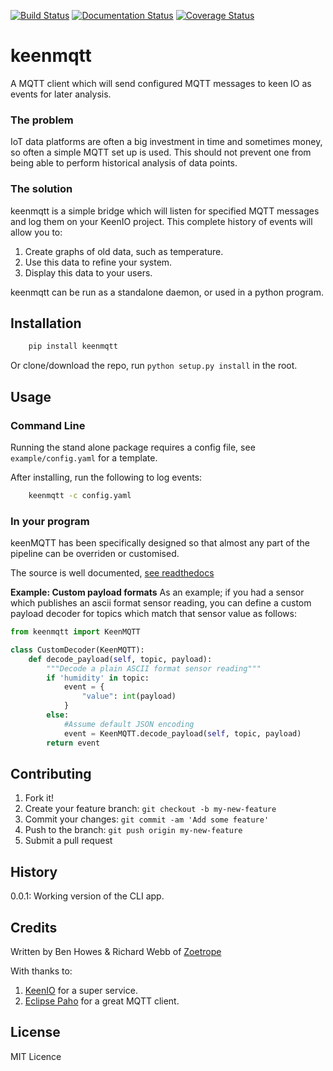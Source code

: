 [![Build Status](https://travis-ci.org/ZoetropeLabs/keenmqtt.svg?branch=master)](https://travis-ci.org/ZoetropeLabs/keenmqtt) [![Documentation Status](https://readthedocs.org/projects/keenmqtt/badge/?version=latest)](https://readthedocs.org/projects/keenmqtt/?badge=latest) [![Coverage Status](https://coveralls.io/repos/ZoetropeLabs/keenmqtt/badge.svg?branch=master&service=github)](https://coveralls.io/github/ZoetropeLabs/keenmqtt?branch=master)

# keenmqtt
A MQTT client which will send configured MQTT messages to keen IO as events for later analysis.

### The problem
IoT data platforms are often a big investment in time and sometimes money, so often a simple MQTT set up is used. This should not prevent one from being able to perform historical analysis of data points.

### The solution
keenmqtt is a simple bridge which will listen for specified MQTT messages and log them on your KeenIO project. This complete history of events will allow you to:

1. Create graphs of old data, such as temperature.
2. Use this data to refine your system.
3. Display this data to your users.

keenmqtt can be run as a standalone daemon, or used in a python program.

## Installation

```bash
	pip install keenmqtt
```

Or clone/download the repo, run `python setup.py install` in the root. 

## Usage

### Command Line
Running the stand alone package requires a config file, see `example/config.yaml` for a template.

After installing, run the following to log events:

```bash
	keenmqtt -c config.yaml
```

### In your program
keenMQTT has been specifically designed so that almost any part of the pipeline can be overriden or customised.

The source is well documented, [see readthedocs](http://keenmqtt.readthedocs.org/en/latest/keenmqtt.html#module-keenmqtt.keenmqtt)

**Example: Custom payload formats**
As an example; if you had a sensor which publishes an ascii format sensor reading, you can define a custom payload decoder for topics which match that sensor value as follows:

```python
from keenmqtt import KeenMQTT

class CustomDecoder(KeenMQTT):
	def decode_payload(self, topic, payload):
		"""Decode a plain ASCII format sensor reading"""
		if 'humidity' in topic:
			event = {
				"value": int(payload)
			}
		else:
			#Assume default JSON encoding
			event = KeenMQTT.decode_payload(self, topic, payload)
		return event
```

## Contributing

1. Fork it!
2. Create your feature branch: `git checkout -b my-new-feature`
3. Commit your changes: `git commit -am 'Add some feature'`
4. Push to the branch: `git push origin my-new-feature`
5. Submit a pull request

## History

0.0.1: Working version of the CLI app.

## Credits

Written by Ben Howes & Richard Webb of [Zoetrope](https://zoetrope.io)

With thanks to:

1. [KeenIO](https://keen.io) for a super service.
2. [Eclipse Paho](https://www.eclipse.org/paho/clients/python/) for a great MQTT client.

## License
MIT Licence